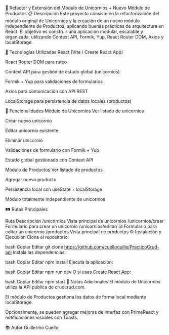 🦄 Refactor y Extensión del Módulo de Unicornios + Nuevo Módulo de Productos
📋 Descripción
Este proyecto consiste en la refactorización del módulo original de Unicornios y la creación de un nuevo módulo independiente de Productos, aplicando buenas prácticas de arquitectura en React.
El objetivo es construir una aplicación modular, escalable y organizada, utilizando Context API, Formik, Yup, React Router DOM, Axios y localStorage.

🚀 Tecnologías Utilizadas
React (Vite / Create React App)

React Router DOM para ruteo

Context API para gestión de estado global (unicornios)

Formik + Yup para validaciones de formularios

Axios para comunicación con API REST

LocalStorage para persistencia de datos locales (productos)

🧩 Funcionalidades
Módulo de Unicornios
Ver listado de unicornios

Crear nuevo unicornio

Editar unicornio existente

Eliminar unicornio

Validaciones de formulario con Formik + Yup

Estado global gestionado con Context API

Módulo de Productos
Ver listado de productos

Agregar nuevo producto

Persistencia local con useState + localStorage

Módulo totalmente independiente de unicornios

🛤️ Rutas Principales

Ruta	Descripción
/unicornios	Vista principal de unicornios
/unicornios/crear	Formulario para crear un unicornio
/unicornios/editar/:id	Formulario para editar un unicornio
/productos	Vista principal de productos
⚙️ Instalación y Ejecución
Clona el repositorio:

bash
Copiar
Editar
git clone https://github.com/cuelloguille/PracticoCrud-api
Instala las dependencias:

bash
Copiar
Editar
npm install
Ejecuta la aplicación:

bash
Copiar
Editar
npm run dev
O si usas Create React App:

bash
Copiar
Editar
npm start
📝 Notas Adicionales
El módulo de Unicornios utiliza la API pública de crudcrud.com.

El módulo de Productos gestiona los datos de forma local mediante localStorage.

Opcionalmente, se pueden agregar mejoras de interfaz con PrimeReact y notificaciones visuales con Toasts.

📚 Autor
Guillermo Cuello
